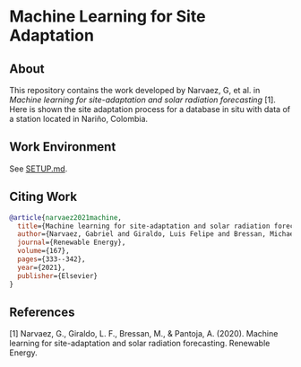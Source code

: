 # Machine Learning for Site Adaptation

## About

This repository contains the work developed by Narvaez, G, et al. in *Machine learning for site-adaptation and solar
radiation forecasting* [1]. Here is shown the site adaptation process for a database in situ with data of a station
located in Nariño, Colombia.

## Work Environment

See [SETUP.md](SETUP.md).

## Citing Work

```BibTeX
@article{narvaez2021machine,
  title={Machine learning for site-adaptation and solar radiation forecasting},
  author={Narvaez, Gabriel and Giraldo, Luis Felipe and Bressan, Michael and Pantoja, Andres},
  journal={Renewable Energy},
  volume={167},
  pages={333--342},
  year={2021},
  publisher={Elsevier}
}
```

## References

[1] Narvaez, G., Giraldo, L. F., Bressan, M., & Pantoja, A. (2020). Machine learning for site-adaptation and solar 
radiation forecasting. Renewable Energy.
